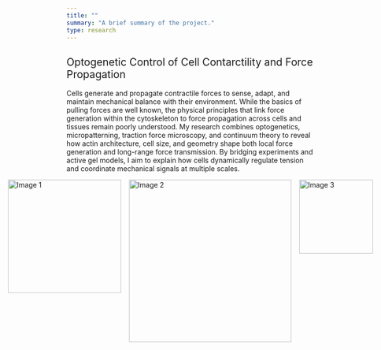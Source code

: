 ```yaml
---
title: ""
summary: "A brief summary of the project."
type: research
---
```

<!-- <h2 style="font-weight: normal">Background</h2>
Over the course of the last two decades, it became progressively clear that physical, i.e.
mechanical forces play a major role in cellular decision making and aid in regulating important
physiological processes like tissue growth and morphogenesis. To actively generate forces, cells
use a highly complex and self-organized contractile structure called the actin cytoskeleton which
allows them to explore the mechanical and geometric properties of their environment through cell-
matrix and cell-cell adhesions. These informations are then fed back to the cell, and evaluated by
means of chemical signals a process which is known as mechanotransduction. Although research
has yielded many new insights in recent years it is still puzzling how cells integrate information
from their environment into their decision-making process. Therefore, it is important to study how
cells generate forces, how the internal molecular machinery regulates them, and how these forces
transmit information in multicellular systems to understand processes such as development,
organogenesis, homeostasis or diseases like cancer. -->

### <h2 style="font-weight: normal">Optogenetic Control of Cell Contarctility and Force Propagation</h2>
Cells generate and propagate contractile forces to sense, adapt, and maintain mechanical balance with their environment. While the basics of pulling forces are well known, the physical principles that link force generation within the cytoskeleton to force propagation across cells and tissues remain poorly understood. My research combines optogenetics, micropatterning, traction force microscopy, and continuum theory to reveal how actin architecture, cell size, and geometry shape both local force generation and long-range force transmission. By bridging experiments and active gel models, I aim to explain how cells dynamically regulate tension and coordinate mechanical signals at multiple scales.
<div style="display: flex; gap: 1rem; justify-content: center;">
  <img src="research/project-2/coupling_mechanism.svg" alt="Image 1" style="width: 230px; height: auto;">
  <img src="research/project-2/active_response.svg" alt="Image 2" style="width: 330px; height: auto;">
  <img src="research/project-2/tissue.svg" alt="Image 3" style="width: 150px; height: auto;">
</div>
<div style="margin-bottom: 8rem;"></div>




<!-- - Lists
- **Bold text**
- *Italic text*
- Images
- 
{{< math >}}
$$
\gamma_{n} = \frac{ \left | \left (\mathbf x_{n} - \mathbf x_{n-1} \right )^T \left [\nabla F (\mathbf x_{n}) - \nabla F (\mathbf x_{n-1}) \right ] \right |}{\left \|\nabla F(\mathbf{x}_{n}) - \nabla F(\mathbf{x}_{n-1}) \right \|^2}
$$
{{< /math >}} -->
<!-- $$
\gamma_{n} = \frac{ \left | \left (\mathbf x_{n} - \mathbf x_{n-1} \right )^T \left [\nabla F (\mathbf x_{n}) - \nabla F (\mathbf x_{n-1}) \right ] \right |}{\left \|\nabla F(\mathbf{x}_{n}) - \nabla F(\mathbf{x}_{n-1}) \right \|^2}
$$ -->
